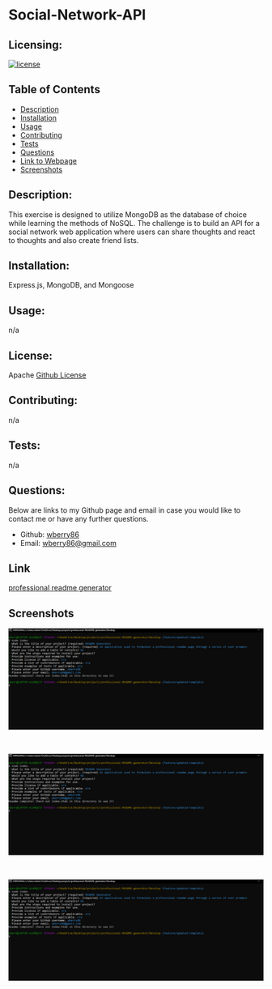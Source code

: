 # Social-Network-API


  ## Licensing:
  [![license](https://img.shields.io/badge/license-Apache-blue)](https://shields.io)
  ## Table of Contents 
  - [Description](#description)
  - [Installation](#installation)
  - [Usage](#usage)
  - [Contributing](#contributing)
  - [Tests](#tests)
  - [Questions](#questions)
  - [Link to Webpage](#link)
  - [Screenshots](#screenshots)
  ## Description:
  This exercise is designed to utilize MongoDB as the database of choice while learning the methods of NoSQL.  The challenge is to build an API for a social network web application where users can share thoughts and react to thoughts and also create friend lists. 
  ## Installation:
  Express.js, MongoDB, and Mongoose
  ## Usage:
  n/a
  ## License:
  Apache
  [Github License](Apache)
  ## Contributing:
  n/a
  ## Tests:
  n/a
  ## Questions:
  Below are links to my Github page and email in case you would like to contact me or have any further questions.

  - Github: [wberry86](https://github.com/wberry86)
  - Email: wberry86@gmail.com

  ## Link
  [professional readme generator](https://github.com/wberry86/professional-README-generator)

  ## Screenshots
  ![screenshot](https://github.com/wberry86/professional-README-generator/blob/main/Develop/img/readme-capture.PNG)

  <br>

  ![screenshot](https://github.com/wberry86/professional-README-generator/blob/main/Develop/img/readme-capture.PNG)

  <br>

  ![screenshot](https://github.com/wberry86/professional-README-generator/blob/main/Develop/img/readme-capture.PNG)

  